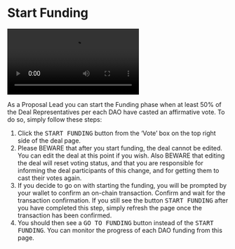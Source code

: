 # Start Funding

<video style="max-width: 100% !important; height: auto !important;" controls preload="auto"><source src="https://ik.imagekit.io/primedao/PrimeDeals/8-start-funding_AP5JEEKx0.mp4" type="video/mp4">Your browser does not support the video tag.</video>

As a Proposal Lead you can start the Funding phase when at least 50% of the Deal Representatives per each DAO have casted an affirmative vote. To do so, simply follow these steps:

1. Click the <kbd>START FUNDING</kbd> button from the ‘Vote’ box on the top right side of the deal page.
2. Please BEWARE that after you start funding, the deal cannot be edited. You can edit the deal at this point if you wish. Also BEWARE that editing the deal will reset voting status, and that you are responsible for informing the deal participants of this change, and for getting them to cast their votes again.
3. If you decide to go on with starting the funding, you will be prompted by your wallet to confirm an on-chain transaction. Confirm and wait for the transaction confirmation. If you still see the button <kbd>START FUNDING</kbd> after you have completed this step, simply refresh the page once the transaction has been confirmed. 
4. You should then see a <kbd>GO TO FUNDING</kbd> button instead of the <kbd>START FUNDING</kbd>. You can monitor the progress of each DAO funding from this page.